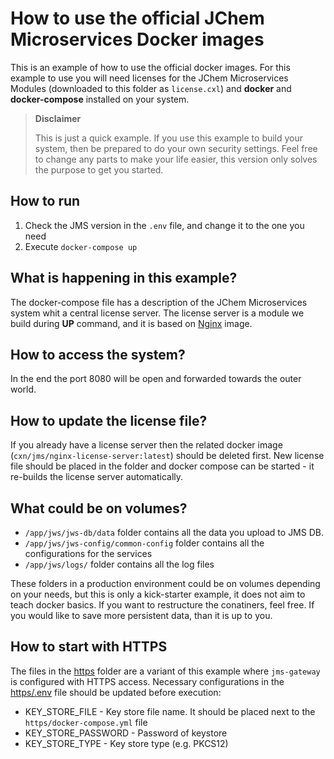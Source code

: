 # How to use the official JChem Microservices Docker images

This is an example of how to use the official docker images.
For this example to use you will need licenses for the JChem Microservices
Modules (downloaded to this folder as `license.cxl`) and __docker__ and 
__docker-compose__ installed on your system.

> **Disclaimer**
>
> This is just a quick example. If you use this example to build your system,
then be prepared to do your own security settings. Feel free to change any parts
to make your life easier, this version only solves the purpose to get you started.

## How to run

1. Check the JMS version in the `.env` file, and change it to the one you need
2. Execute `docker-compose up`

## What is happening in this example?

The docker-compose file has a description of the JChem Microservices system
whit a central license server. The license server is a module we build during
__UP__ command, and it is based on [Nginx](https://hub.docker.com/_/nginx) image.

## How to access the system?

In the end the port 8080 will be open and forwarded towards the outer world. 

## How to update the license file?

If you already have a license server then the related docker image (`cxn/jms/nginx-license-server:latest`) should be deleted first.
New license file should be placed in the folder and docker compose can be started - it re-builds the license server automatically.

## What could be on volumes?

* `/app/jws/jws-db/data` folder contains all the data you upload to JMS DB.
* `/app/jws/jws-config/common-config` folder contains all the configurations for the services
* `/app/jws/logs/` folder contains all the log files

These folders in a production environment could be on volumes depending on your 
needs, but this is only a kick-starter example, it does not aim to teach docker 
basics. If you want to restructure the conatiners, feel free. If you would like 
to save more persistent data, than it is up to you.

## How to start with HTTPS

The files in the [https](./https) folder are a variant of this example where `jms-gateway` is configured with HTTPS access.
Necessary configurations in the [https/.env](https/.env) file should be updated before execution:
* KEY_STORE_FILE - Key store file name. It should be placed next to the `https/docker-compose.yml` file
* KEY_STORE_PASSWORD - Password of keystore
* KEY_STORE_TYPE - Key store type (e.g. PKCS12)

